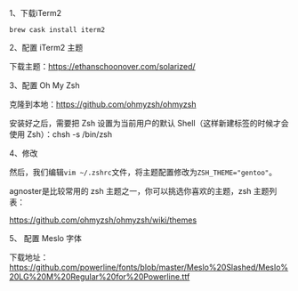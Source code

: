 1、下载iTerm2

```
brew cask install iterm2
```

2、配置 iTerm2 主题

下载主题：https://ethanschoonover.com/solarized/

3、配置 Oh My Zsh

克隆到本地：https://github.com/ohmyzsh/ohmyzsh

安装好之后，需要把 Zsh 设置为当前用户的默认 Shell（这样新建标签的时候才会使用 Zsh）：chsh -s /bin/zsh

4、修改

然后，我们编辑`vim ~/.zshrc`文件，将主题配置修改为`ZSH_THEME="gentoo"`。

agnoster是比较常用的 zsh 主题之一，你可以挑选你喜欢的主题，zsh 主题列表：

https://github.com/ohmyzsh/ohmyzsh/wiki/themes

5、 配置 Meslo 字体

下载地址：https://github.com/powerline/fonts/blob/master/Meslo%20Slashed/Meslo%20LG%20M%20Regular%20for%20Powerline.ttf

